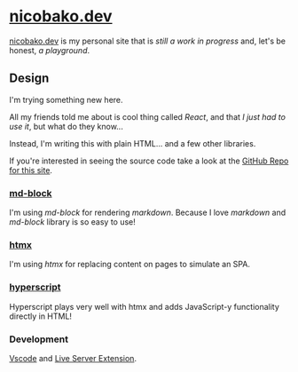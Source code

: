 # [nicobako.dev](https://nicobako.dev)

[nicobako.dev](https://nicobako.dev) is my personal site that is *still a work in progress* and, let's be honest, *a playground*.

## Design

I'm trying something new here.

All my friends told me about is cool thing called _React_, and that *I just had to use it*, but what do they know...

Instead, I'm writing this with plain HTML... and a few other libraries.

If you're interested in seeing the source code take a look at the [GitHub Repo for this site](https://github.com/nicobako/nicobako.github.io).

### [md-block](https://md-block.verou.me/)

I'm using *md-block* for rendering *markdown*. Because I love *markdown* and *md-block* library is so easy to use!

### [htmx](https://htmx.org/)

I'm using *htmx* for replacing content on pages to simulate an SPA.

### [hyperscript](https://hyperscript.org/)

Hyperscript plays very well with htmx and adds
JavaScript-y functionality directly in HTML!
### Development

[Vscode](https://code.visualstudio.com/) and [Live Server Extension](https://marketplace.visualstudio.com/items?itemName=ritwickdey.LiveServer).